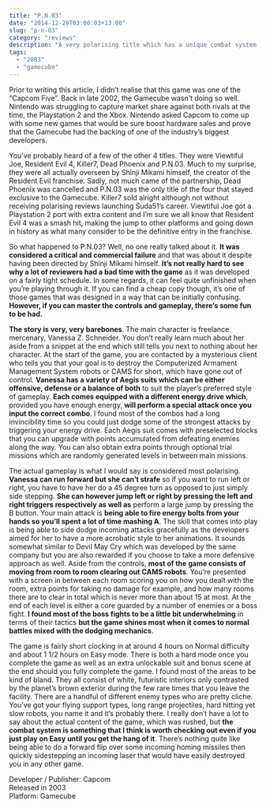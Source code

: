 ```yaml
---
title: "P.N.03"
date: "2014-12-29T03:00:03+13:00"
slug: "p-n-03"
category: "reviews"
description: "A very polarising title which has a unique combat system of sorts. It can take a bit of mastery but once you get it down, it can feel quite nice."
tags:
  - "2003"
  - "gamecube"
---
```


Prior to writing this article, I didn’t realise that this game was one of the “Capcom Five”. Back in late 2002, the Gamecube wasn’t doing so well. Nintendo was struggling to capture market share against both rivals at the time, the Playstation 2 and the Xbox. Nintendo asked Capcom to come up with some new games that would be sure boost hardware sales and prove that the Gamecube had the backing of one of the industry’s biggest developers.

You’ve probably heard of a few of the other 4 titles. They were Viewtiful Joe, Resident Evil 4, Killer7, Dead Phoenix and P.N.03\. Much to my surprise, they were all actually overseen by Shinji Mikami himself, the creator of the Resident Evil franchise. Sadly, not much came of the partnership, Dead Phoenix was cancelled and P.N.03 was the only title of the four that stayed exclusive to the Gamecube. Killer7 sold alright although not without receiving polarising reviews launching Suda51’s career. Viewtiful Joe got a Playstation 2 port with extra content and I’m sure we all know that Resident Evil 4 was a smash hit, making the jump to other platforms and going down in history as what many consider to be the definitive entry in the franchise.

So what happened to P.N.03? Well, no one really talked about it. **It was considered a critical and commercial failure** and that was about it despite having been directed by Shinji Mikami himself. **It’s not really hard to see why a lot of reviewers had a bad time with the game** as it was developed on a fairly tight schedule. In some regards, it can feel quite unfinished when you’re playing through it. If you can find a cheap copy though, it’s one of those games that was designed in a way that can be initially confusing. **However, if you can master the controls and gameplay, there’s some fun to be had.**

**The story is very, very barebones**. The main character is freelance mercenary, Vanessa Z. Schneider. You don’t really learn much about her aside from a snippet at the end which still tells you next to nothing about her character. At the start of the game, you are contacted by a mysterious client who tells you that your goal is to destroy the Computerized Armament Management System robots or CAMS for short, which have gone out of control. **Vanessa has a variety of Aegis suits which can be either offensive, defense or a balance of both** to suit the player’s preferred style of gameplay. **Each comes equipped with a different energy drive which**, provided you have enough energy, **will perform a special attack once you input the correct combo**. I found most of the combos had a long invincibility time so you could just dodge some of the strongest attacks by triggering your energy drive. Each Aegis suit comes with preselected blocks that you can upgrade with points accumulated from defeating enemies along the way. You can also obtain extra points through optional trial missions which are randomly generated levels in between main missions.

The actual gameplay is what I would say is considered most polarising. **Vanessa can run forward but she can’t strafe** so if you want to run left or right, you have to have her do a 45 degree turn as opposed to just simply side stepping. **She can however jump left or right by pressing the left and right triggers respectively as well as** perform a large jump by pressing the B button. Your main attack is **being able to fire energy bolts from your hands so you’ll spent a lot of time mashing A**. The skill that comes into play is being able to side dodge incoming attacks gracefully as the developers aimed for her to have a more acrobatic style to her animations. It sounds somewhat similar to Devil May Cry which was developed by the same company but you are also rewarded if you choose to take a more defensive approach as well. Aside from the controls, **most of the game consists of moving from room to room clearing out CAMS robots**. You’re presented with a screen in between each room scoring you on how you dealt with the room, extra points for taking no damage for example, and how many rooms there are to clear in total which is never more than about 15 at most. At the end of each level is either a core guarded by a number of enemies or a boss fight. **I found most of the boss fights to be a little bit underwhelming** in terms of their tactics **but the game shines most when it comes to normal battles mixed with the dodging mechanics**.

The game is fairly short clocking in at around 4 hours on Normal difficulty and about 1 1/2 hours on Easy mode. There is both a hard mode once you complete the game as well as an extra unlockable suit and bonus scene at the end should you fully complete the game. I found most of the areas to be kind of bland. They all consist of white, futuristic interiors only contrasted by the planet’s brown exterior during the few rare times that you leave the facility. There are a handful of different enemy types who are pretty cliche. You’ve got your flying support types, long range projectiles, hard hitting yet slow robots, you name it and it’s probably there. I really don’t have a lot to say about the actual content of the game, which was rushed, but **the combat system is something that I think is worth checking out even if you just play on Easy until you get the hang of it**. There’s nothing quite like being able to do a forward flip over some incoming homing missiles then quickly sidestepping an incoming laser that would have easily destroyed you in any other game.

Developer / Publisher: Capcom \
Released in 2003 \
Platform: Gamecube
